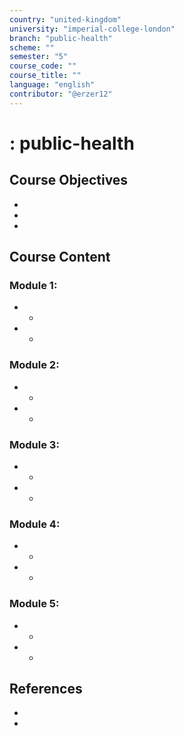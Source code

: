```yaml
---
country: "united-kingdom"
university: "imperial-college-london"
branch: "public-health"
scheme: ""
semester: "5"
course_code: ""
course_title: ""
language: "english"
contributor: "@erzer12"
---
```

# : public-health

## Course Objectives
* 
* 
* 

## Course Content
### Module 1: 
* 
  - 
* 
  - 

### Module 2: 
* 
  - 
* 
  - 

### Module 3: 
* 
  - 
* 
  - 

### Module 4: 
* 
  - 
* 
  - 

### Module 5: 
* 
  - 
* 
  - 

## References
* 
* 

